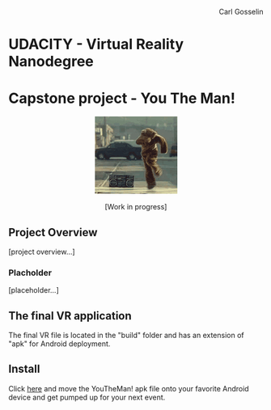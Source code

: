 <p align="right">
Carl Gosselin
</p>

# UDACITY - Virtual Reality Nanodegree

# Capstone project - You The Man!

<p align="center">
<img src="pics/dancingbear.gif">
</p>
<p align="center">
[Work in progress]
</p>


## Project Overview

[project overview...]

### Placholder

[placeholder...]


## The final VR application

The final VR file is located in the "build" folder and has an extension of "apk" for Android deployment.

## Install

Click <a href="">here</a> and move the YouTheMan! apk file onto your favorite Android device and get pumped up for your next event.



